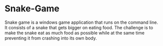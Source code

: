 # Snake-Game
Snake game is a windows game application that runs on the command line. It consists of a snake that gets bigger on eating food. The challenge is to make the snake eat as much food as possible while at the same time preventing it from crashing into its own body.

